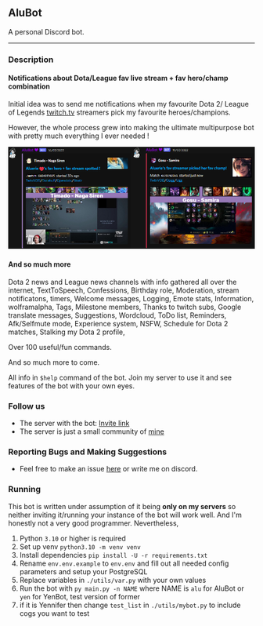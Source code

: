 ## AluBot

A personal Discord bot.

---

### Description

#### Notifications about Dota/League fav live stream + fav hero/champ combination

Initial idea was to send me notifications 
when my favourite Dota 2/ League of Legends [twitch.tv](https://www.twitch.tv/) streamers pick my favourite heroes/champions.

However, the whole process grew into making the ultimate multipurpose bot 
with pretty much everything I ever needed ! 

<img src="./media/ReadMe/MainFeature.png" alt="alubot preview">

#### And so much more

Dota 2 news and League news channels with info gathered all over the internet, TextToSpeech, Confessions, 
Birthday role, Moderation, stream notificatons, timers, Welcome messages, Logging, Emote stats, 
Information, wolframalpha, Tags, Milestone members, Thanks to twitch subs, Google translate messages, Suggestions, 
Wordcloud, ToDo list, Reminders, Afk/Selfmute mode, Experience system, NSFW, Schedule for Dota 2 matches, 
Stalking my Dota 2 profile, 

Over 100 useful/fun commands.

And so much more to come.

All info in `$help` command of the bot. Join my server to use it and see features of the bot with your own eyes. 

### Follow us

* The server with the bot: [Invite link](https://discord.gg/K8FuDeP)
* The server is just a small community of [mine](https://www.twitch.tv/Aluerie)

### Reporting Bugs and Making Suggestions

* Feel free to make an issue [here](https://github.com/Aluerie/AluBot/issues/new) or write me on discord.

### Running

This bot is written under assumption of it being **only on my servers** so neither inviting it/running 
your instance of the bot will work well. And I'm honestly not a very good programmer. Nevertheless, 
1. Python `3.10` or higher is required
2. Set up venv `python3.10 -m venv venv`
3. Install dependencies `pip install -U -r requirements.txt`
4. Rename `env.env.example` to `env.env` and fill out all needed config parameters and setup your PostgreSQL
5. Replace variables in `./utils/var.py` with your own values
6. Run the bot with `py main.py -n NAME` where NAME is `alu` for AluBot or `yen` for YenBot, test version of former
7. if it is Yennifer then change `test_list` in `./utils/mybot.py` to include cogs you want to test
